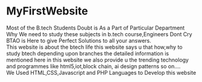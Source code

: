 # MyFirstWebsite
Most of the B.tech Students Doubt is As a Part of Particular Department Why We need to study these subjects in b.tech course,Engineers Dont Cry BTAO is Here to give Perfect Solutions to all your answers.<br>
This website is about the btech life this website says u that how,why to study btech depending upon branches the detailed information is mentioned here in this website we also provide u the trending technology and programmes like html5,iot,block chain, ai design patterns so on....<br>
We Used HTML,CSS,Javascript and PHP Languages to Develop this website
